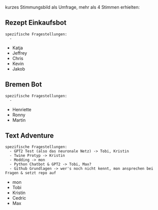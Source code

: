 kurzes Stimmungsbild als Umfrage, mehr als 4 Stimmen erhielten:

<!-- einfach dort eintragen, wo ihr Interesse habt -->

## Rezept Einkaufsbot

```
spezifische Fragestellungen:
  -
```

- Katja
- Jeffrey
- Chris
- Kevin
- Jakob

## Bremen Bot

```
spezifische Fragestellungen:
  -
```

- Henriette
- Ronny
- Martin

## Text Adventure

```
spezifische Fragestellungen:
  - GPT2 Test (also das neuronale Netz) -> Tobi, Kristin
  - Twine Protyp -> Kristin
  - Modding -> mon
  - Python Chatbot & GPT2 -> Tobi, Max?
  - Github Grundlagen -> wer's noch nicht kennt, mon ansprechen bei Fragen & setzt repo auf
```

- mon
- Tobi
- Kristin
- Cedric
- Max

[comment]: <> (## Merkbot)